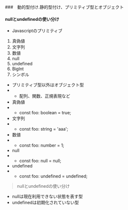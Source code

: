###　動的型付け.静的型付け、プリミティブ型とオブジェクト
#### nullとundefinedの使い分け
- Javascriptのプリミティブ
1. 真偽値
2. 文字列
3. 数値
4. null
5. undefined
6. BigInt
7. シンボル
- プリミティブ型以外はオブジェクト型
- - 配列、関数、正規表現など
- 真偽値
- - const foo: boolean = true;
- 文字列
- - const foo: string = 'aaa';
- 数値
- - const foo: number = 1;
- null
- - const foo: null = null;
- undefined
- - const foo: undefined = undefined;
> nullとundefinedの使い分け
- nullは現在利用できない状態を表す型
- undefinedは初期化されていない型
